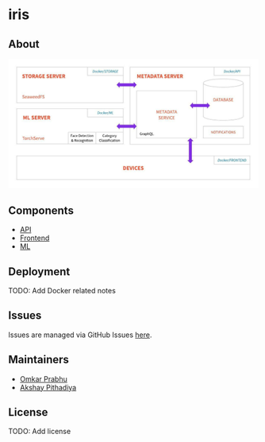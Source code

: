 # iris

## About
![Iris Architecture](images/iris.jpeg)

## Components
- [API](api/README.md)
- [Frontend](frontend/README.md)
- [ML](ml/README.md)

## Deployment
TODO: Add Docker related notes

## Issues
Issues are managed via GitHub Issues [here](https://github.com/prabhuomkar/iris/issues).

## Maintainers
- [Omkar Prabhu](https://github.com/prabhuomkar)
- [Akshay Pithadiya](https://github.com/akshaypithadiya)

## License
TODO: Add license

